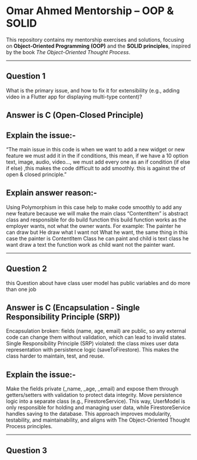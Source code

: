 # Omar Ahmed Mentorship – OOP & SOLID

This repository contains my mentorship exercises and solutions, focusing on **Object-Oriented Programming (OOP)** and the **SOLID principles**, inspired by the book *The Object-Oriented Thought Process*.

---

## Question 1
   What is the primary issue, and how to fix it for extensibility (e.g., adding video in a Flutter app for displaying multi-type content)?
  ## Answer is C (Open-Closed Principle)
  ## Explain the issue:-
“The main issue in this code is when we want to add a new widget or new feature we must add it in the if conditions, this mean, if we have a 10 option text, image, audio, video…, we must add every one as an if condition (if else if else) ,this makes the code difficult to add smoothly. this is against the of open & closed principle.”
## Explain answer reason:-
Using Polymorphism in this case help to make code smoothly to add any new feature because we will make the main class “ContentItem” is abstract class and responsible for do build function this build function works as the employer wants, not what the owner wants.
For example:
The painter he can draw but He draw what I want not What he want, the same thing in this case the painter is ContentItem Class he can paint and child is text class he want draw a text the function work as child want not the painter want.

--------------------------------------------------------------

## Question 2
this Question about have class user model has public variables and do more than one job
## Answer is C (Encapsulation - Single Responsibility Principle (SRP))
Encapsulation broken: fields (name, age, email) are public, so any external code can change them without validation, which can lead to invalid states.
Single Responsibility Principle (SRP) violated: the class mixes user data representation with persistence logic (saveToFirestore). This makes the class harder to maintain, test, and reuse.
## Explain the issue:-
Make the fields private (_name, _age, _email) and expose them through getters/setters with validation to protect data integrity.
Move persistence logic into a separate class (e.g., FirestoreService). This way, UserModel is only responsible for holding and managing user data, while FirestoreService handles saving to the database.
This approach improves modularity, testability, and maintainability, and aligns with The Object-Oriented Thought Process principles.

--------------------------------------------------------------

## Question 3

